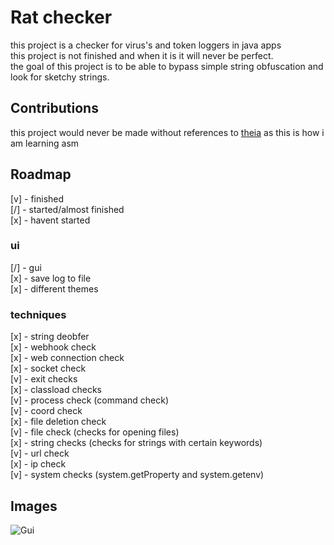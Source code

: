 # Rat checker
this project is a checker for virus's and token loggers in java apps<br>
this project is not finished and when it is it will never be perfect. <br>
the goal of this project is to be able to bypass simple string obfuscation and look for sketchy strings. <br>

## Contributions

this project would never be made without references to [theia](https://github.com/Tigermouthbear/Theia) as this is how i am learning asm

## Roadmap

[v] - finished<br>
[/] - started/almost finished<br>
[x] - havent started<br>

### ui
   [/] - gui <br>
   [x] - save log to file<br>
   [x]  - different themes<br>

### techniques
   [x] - string deobfer <br>
   [x] - webhook check <br>
   [x] - web connection check <br>
   [x] - socket check <br>
   [v] - exit checks <br>
   [x] - classload checks <br>
   [v] - process check (command check) <br>
   [v] - coord check <br>
   [x] - file deletion check <br>
   [v] - file check (checks for opening files) <br>
   [x] - string checks (checks for strings with certain keywords) <br>
   [v] - url check <br>
   [x] - ip check <br>
   [v] - system checks (system.getProperty and system.getenv) <br>
   
## Images

![Gui](https://i.gyazo.com/9460ff3bd92b15f04c003b4a053c39e5.png)
      
